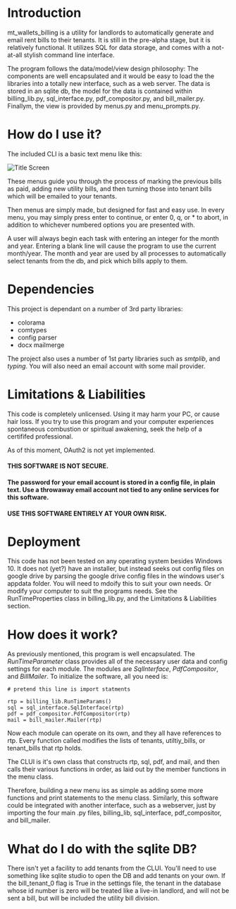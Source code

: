 # Introduction
mt_wallets_billing is a utility for landlords to automatically generate and email rent bills to their tenants. It is still in the pre-alpha stage, but it is relatively functional. It utilizes SQL for data storage, and comes with a not-at-all stylish command line interface. 

The program follows the data/model/view design philosophy: The components are well encapsulated and it would be easy to load the the libraries into a totally new interface, such as a web server. The data is stored in an sqlite db, the model for the data is contained within billing_lib.py, sql_interface.py, pdf_compositor.py, and bill_mailer.py. Finallym, the view is provided by menus.py and menu_prompts.py.  

# How do I use it?
The included CLI is a basic text menu like this:
 
 ![Title Screen](https://i.imgur.com/J4B3Q2s.png)

These menus guide you through the process of marking the previous bills as paid, adding new utility bills, and then turning those into tenant bills which will be emailed to your tenants.

Then menus are simply made, but designed for fast and easy use. In every menu, you may simply press enter to continue, or enter 0, q, or * to abort, in addition to whichever numbered options you are presented with.

A user will always begin each task with entering an integer for the month and year. Entering a blank line will cause the program to use the current month/year. The month and year are used by all processes to automatically select tenants from the db, and pick which bills apply to them.

# Dependencies
This project is dependant on a number of 3rd party libraries:
* colorama
* comtypes
* config parser
* docx mailmerge

The project also uses a number of 1st party libraries such as *smtplib*, and *typing*. You will also need an email account with some mail provider.

# Limitations & Liabilities
This code is completely unlicensed. Using it may harm your PC, or cause hair loss. If you try to use this program and your computer experiences spontaneous combustion or spiritual awakening, seek the help of a certififed professional.

As of this moment, OAuth2 is not yet implemented. 

#### THIS SOFTWARE IS NOT SECURE.  
#### The password for your email account is stored in a config file, in plain text. Use a throwaway email account not tied to any online services for this software. 
#### USE THIS SOFTWARE ENTIRELY AT YOUR OWN RISK.

# Deployment
This code has not been tested on any operating system besides Windows 10. It does not (yet?) have an installer, but instead seeks out config files on google drive by parsing the google drive config files in the windows user's appdata folder. You will need to mdoify this to suit your own needs. Or modify your computer to suit the programs needs. See the RunTimeProperties class in billing_lib.py, and the Limitations & Liabilities section.

# How does it work?
As previously mentioned, this program is well encapsulated. The *RunTimeParameter* class provides all of the necessary user data and config settings for each module. The modules are *SqlInterface*, *PdfCompositor*, and *BillMailer*.
To initialize the software, all you need is:
```
# pretend this line is import statments

rtp = billing_lib.RunTimeParams()
sql = sql_interface.SqlInterface(rtp)
pdf = pdf_compositor.PdfCompositor(rtp)
mail = bill_mailer.Mailer(rtp)
```

Now each module can operate on its own, and they all have references to rtp. Every function called modifies the lists of tenants, utiltiy_bills, or tenant_bills that rtp holds. 

The CLUI is it's own class that constructs rtp, sql, pdf, and mail, and then calls their various functions in order, as laid out by the member functions in the menu class.

Therefore, building a new menu iss as simple as adding some more functions and print statements to the menu class. Similarly, this software could be integrated with another interface, such as a webserver, just by importing the four main .py files, billing_lib, sql_interface, pdf_compositor, and bill_mailer.

# What do I do with the sqlite DB?
There isn't yet a facility to add tenants from the CLUI. You'll need to use something like sqlite studio to open the DB and add tenants on your own. If the bill_tenant_0 flag is True in the settings file, the tenant in the database whose id number is zero will be treated like a live-in landlord, and will not be sent a bill, but will be included the utility bill division.